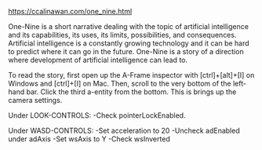 https://ccalinawan.com/one_nine.html

One-Nine is a short narrative dealing with the topic of artificial intelligence and its capabilities, its uses, its limits, possibilities, and consequences. Artificial intelligence is a constantly growing technology and it can be hard to predict where it can go in the future. One-Nine is a story of a direction where development of artificial intelligence can lead to.

To read the story, first open up the A-Frame inspector with [ctrl]+[alt]+[I] on Windows and [ctrl]+[I] on Mac.
Then, scroll to the very bottom of the left-hand bar. Click the third a-entity from the bottom. This is brings up the camera settings.

Under LOOK-CONTROLS: 
  -Check pointerLockEnabled.
  
Under WASD-CONTROLS:
  -Set acceleration to 20
  -Uncheck adEnabled under adAxis
  -Set wsAxis to Y
  -Check wsInverted
